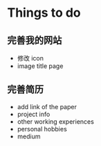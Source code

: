 # Things to do

## 完善我的网站
 - 修改 icon
 - image title page

## 完善简历
 - add link of the paper
 - project info
 - other working experiences
 - personal hobbies
 - medium
